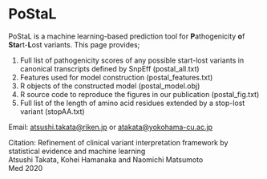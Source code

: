 # PoStaL

PoStaL is a machine learning-based prediction tool for **P**athogenicity **o**f **Sta**rt-**L**ost variants.
This page provides;
1. Full list of pathogenicity scores of any possible start-lost variants in canonical transcripts defined by SnpEff (postal_all.txt)
2. Features used for model construction (postal_features.txt)
3. R objects of the constructed model (postal_model.obj)
4. R source code to reproduce the figures in our publication (postal_fig.txt)
5. Full list of the length of amino acid residues extended by a stop-lost variant (stopAA.txt)

Email: atsushi.takata@riken.jp or atakata@yokohama-cu.ac.jp

Citation: Refinement of clinical variant interpretation framework by statistical evidence and machine learning  
Atsushi Takata, Kohei Hamanaka and Naomichi Matsumoto  
Med 2020
